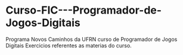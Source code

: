 # Curso-FIC---Programador-de-Jogos-Digitais

Programa Novos Caminhos da UFRN curso de Programador de Jogos Digitais
Exercicios referentes as materias do curso.
